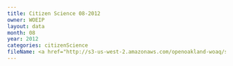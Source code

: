 ```yaml
---
title: Citizen Science 08-2012
owner: WOEIP
layout: data
month: 08
year: 2012
categories: citizenScience
fileName: <a href="http://s3-us-west-2.amazonaws.com/openoakland-woaq/shift_by_month/2012-08.csv">CSV here</a>
---
```

